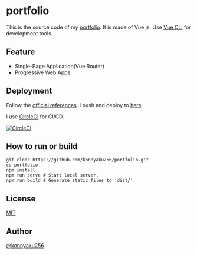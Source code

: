 # portfolio

This is the source code of my [portfolio](https://konnyaku256.dev).
It is made of Vue.js.
Use [Vue CLI](https://cli.vuejs.org) for development tools.

## Feature
- Single-Page Application(Vue Router)
- Progressive Web Apps

## Deployment
Follow the [official references](https://cli.vuejs.org/guide/deployment.html).
I push and deploy to [here](https://github.com/konnyaku256/konnyaku256.github.io).

I use [CircleCI](https://circleci.com/) for CI/CD.

[![CircleCI](https://circleci.com/gh/konnyaku256/portfolio/tree/master.svg?style=svg)](https://circleci.com/gh/konnyaku256/portfolio/tree/master)

## How to run or build
```
git clone https://github.com/konnyaku256/portfolio.git
cd portfolio
npm install
npm run serve # Start local server.
npm run build # Generate static files to 'dist/'.
```

## License
[MIT](https://github.com/konnyaku256/portfolio/blob/master/LICENSE)

## Author
[@konnyaku256](https://twitter.com/konnyaku256)
